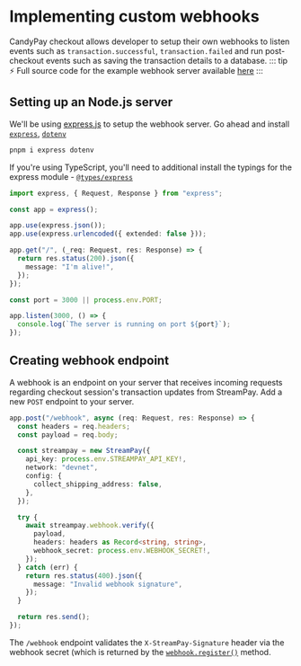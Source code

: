 # Implementing custom webhooks

CandyPay checkout allows developer to setup their own webhooks to listen events such as `transaction.successful`, `transaction.failed` and run post-checkout events such as saving the transaction details to a database.
::: tip :zap: Full source code for the example webhook server available [here](https://github.com/candypay/checkout-webhook-example)
:::

## Setting up an Node.js server

We'll be using [express.js](https://expressjs.com/) to setup the webhook server. Go ahead and install [`express`](https://npmjs.com/package/express), [`dotenv`](https://npmjs.com/package/dotenv)

```bash
pnpm i express dotenv
```

If you're using TypeScript, you'll need to additional install the typings for the express module - [`@types/express`](https://npmjs.com/package/@types/express)

```ts
import express, { Request, Response } from "express";

const app = express();

app.use(express.json());
app.use(express.urlencoded({ extended: false }));

app.get("/", (_req: Request, res: Response) => {
  return res.status(200).json({
    message: "I'm alive!",
  });
});

const port = 3000 || process.env.PORT;

app.listen(3000, () => {
  console.log(`The server is running on port ${port}`);
});
```

## Creating webhook endpoint

A webhook is an endpoint on your server that receives incoming requests regarding checkout session's transaction updates from StreamPay. Add a new `POST` endpoint to your server.

```ts
app.post("/webhook", async (req: Request, res: Response) => {
  const headers = req.headers;
  const payload = req.body;

  const streampay = new StreamPay({
    api_key: process.env.STREAMPAY_API_KEY!,
    network: "devnet",
    config: {
      collect_shipping_address: false,
    },
  });

  try {
    await streampay.webhook.verify({
      payload,
      headers: headers as Record<string, string>,
      webhook_secret: process.env.WEBHOOK_SECRET!,
    });
  } catch (err) {
    return res.status(400).json({
      message: "Invalid webhook signature",
    });
  }

  return res.send();
});
```

The `/webhook` endpoint validates the `X-StreamPay-Signature` header via the webhook secret (which is returned by the [`webhook.register()`](./node-sdk.md#register) method.

